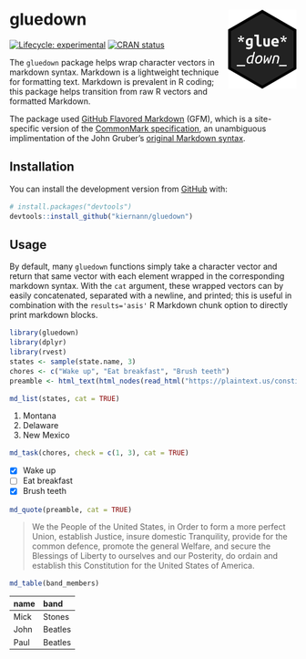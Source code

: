 
<!-- README.md is generated from README.Rmd. Please edit that file -->

# gluedown <img src="man/figures/logo.png" align="right" width="120" />

<!-- badges: start -->

[![Lifecycle:
experimental](https://img.shields.io/badge/lifecycle-experimental-orange.svg)](https://www.tidyverse.org/lifecycle/#experimental)
[![CRAN
status](https://www.r-pkg.org/badges/version/gluedown)](https://CRAN.R-project.org/package=gluedown)
<!-- badges: end -->

The `gluedown` package helps wrap character vectors in markdown syntax.
Markdown is a lightweight technique for formatting text. Markdown is
prevalent in R coding; this package helps transition from raw R vectors
and formatted Markdown.

The package used [GitHub Flavored
Markdown](https://github.github.com/gfm/) (GFM), which is a
site-specific version of the [CommonMark
specification](https://spec.commonmark.org/), an unambiguous
implimentation of the John Gruber’s [original Markdown
syntax](https://daringfireball.net/projects/markdown/).

## Installation

You can install the development version from
[GitHub](https://github.com/) with:

``` r
# install.packages("devtools")
devtools::install_github("kiernann/gluedown")
```

## Usage

By default, many `gluedown` functions simply take a character vector and
return that same vector with each element wrapped in the corresponding
markdown syntax. With the `cat` argument, these wrapped vectors can by
easily concatenated, separated with a newline, and printed; this is
useful in combination with the `results='asis'` R Markdown chunk option
to directly print markdown blocks.

``` r
library(gluedown)
library(dplyr)
library(rvest)
states <- sample(state.name, 3)
chores <- c("Wake up", "Eat breakfast", "Brush teeth")
preamble <- html_text(html_nodes(read_html("https://plaintext.us/constitution"), "p"))[[1]]
```

``` r
md_list(states, cat = TRUE)
```

1.  Montana
2.  Delaware
3.  New Mexico

<!-- end list -->

``` r
md_task(chores, check = c(1, 3), cat = TRUE)
```

  - [x] Wake up
  - [ ] Eat breakfast
  - [x] Brush teeth

<!-- end list -->

``` r
md_quote(preamble, cat = TRUE)
```

> We the People of the United States, in Order to form a more perfect
> Union, establish Justice, insure domestic Tranquility, provide for the
> common defence, promote the general Welfare, and secure the Blessings
> of Liberty to ourselves and our Posterity, do ordain and establish
> this Constitution for the United States of America.

``` r
md_table(band_members)
```

| name | band    |
| :--- | :------ |
| Mick | Stones  |
| John | Beatles |
| Paul | Beatles |
